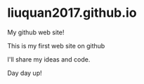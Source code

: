 # liuquan2017.github.io
My github web site!

This is my first web site on github

I'll share my ideas and code.

Day day up!
